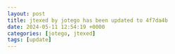 ```yaml
---
layout: post
title: jtexed by jotego has been updated to 4f7da4b
date: 2024-05-11 12:54:19 +0000
categories: [jotego, jtexed]
tags: [update]
---
```



